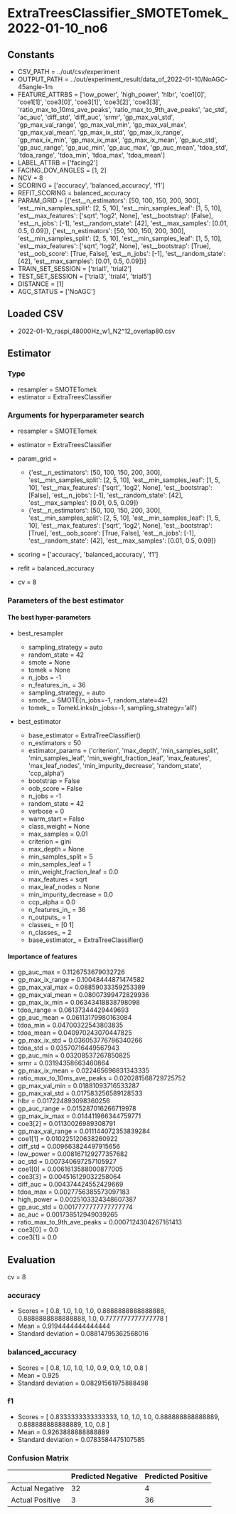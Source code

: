 # ExtraTreesClassifier_SMOTETomek_2022-01-10_no6
## Constants
- CSV_PATH = ../out/csv/experiment
- OUTPUT_PATH = ../out/experiment_result/data_of_2022-01-10/NoAGC-45angle-1m
- FEATURE_ATTRBS = ['low_power', 'high_power', 'hlbr', 'coe1[0]', 'coe1[1]', 'coe3[0]', 'coe3[1]', 'coe3[2]', 'coe3[3]', 'ratio_max_to_10ms_ave_peaks', 'ratio_max_to_9th_ave_peaks', 'ac_std', 'ac_auc', 'diff_std', 'diff_auc', 'srmr', 'gp_max_val_std', 'gp_max_val_range', 'gp_max_val_min', 'gp_max_val_max', 'gp_max_val_mean', 'gp_max_ix_std', 'gp_max_ix_range', 'gp_max_ix_min', 'gp_max_ix_max', 'gp_max_ix_mean', 'gp_auc_std', 'gp_auc_range', 'gp_auc_min', 'gp_auc_max', 'gp_auc_mean', 'tdoa_std', 'tdoa_range', 'tdoa_min', 'tdoa_max', 'tdoa_mean']
- LABEL_ATTRB = ['facing2']
- FACING_DOV_ANGLES = [1, 2]
- NCV = 8
- SCORING = ['accuracy', 'balanced_accuracy', 'f1']
- REFIT_SCORING = balanced_accuracy
- PARAM_GRID = [{'est__n_estimators': [50, 100, 150, 200, 300], 'est__min_samples_split': [2, 5, 10], 'est__min_samples_leaf': [1, 5, 10], 'est__max_features': ['sqrt', 'log2', None], 'est__bootstrap': [False], 'est__n_jobs': [-1], 'est__random_state': [42], 'est__max_samples': [0.01, 0.5, 0.09]}, {'est__n_estimators': [50, 100, 150, 200, 300], 'est__min_samples_split': [2, 5, 10], 'est__min_samples_leaf': [1, 5, 10], 'est__max_features': ['sqrt', 'log2', None], 'est__bootstrap': [True], 'est__oob_score': [True, False], 'est__n_jobs': [-1], 'est__random_state': [42], 'est__max_samples': [0.01, 0.5, 0.09]}]
- TRAIN_SET_SESSION = ['trial1', 'trial2']
- TEST_SET_SESSION = ['trial3', 'trial4', 'trial5']
- DISTANCE = [1]
- AGC_STATUS = ['NoAGC']

## Loaded CSV
- 2022-01-10_raspi_48000Hz_w1_N2^12_overlap80.csv

## Estimator
### Type
- resampler = SMOTETomek
- estimator = ExtraTreesClassifier

### Arguments for hyperparameter search
- resampler = SMOTETomek
- estimator = ExtraTreesClassifier
- param_grid = 
	- {'est__n_estimators': [50, 100, 150, 200, 300], 'est__min_samples_split': [2, 5, 10], 'est__min_samples_leaf': [1, 5, 10], 'est__max_features': ['sqrt', 'log2', None], 'est__bootstrap': [False], 'est__n_jobs': [-1], 'est__random_state': [42], 'est__max_samples': [0.01, 0.5, 0.09]}
	- {'est__n_estimators': [50, 100, 150, 200, 300], 'est__min_samples_split': [2, 5, 10], 'est__min_samples_leaf': [1, 5, 10], 'est__max_features': ['sqrt', 'log2', None], 'est__bootstrap': [True], 'est__oob_score': [True, False], 'est__n_jobs': [-1], 'est__random_state': [42], 'est__max_samples': [0.01, 0.5, 0.09]}

- scoring = ['accuracy', 'balanced_accuracy', 'f1']
- refit = balanced_accuracy
- cv = 8

### Parameters of the best estimator
#### The best hyper-parameters
- best_resampler
	- sampling_strategy = auto
	- random_state = 42
	- smote = None
	- tomek = None
	- n_jobs = -1
	- n_features_in_ = 36
	- sampling_strategy_ = auto
	- smote_ = SMOTE(n_jobs=-1, random_state=42)
	- tomek_ = TomekLinks(n_jobs=-1, sampling_strategy='all')

- best_estimator
	- base_estimator = ExtraTreeClassifier()
	- n_estimators = 50
	- estimator_params = ('criterion', 'max_depth', 'min_samples_split', 'min_samples_leaf', 'min_weight_fraction_leaf', 'max_features', 'max_leaf_nodes', 'min_impurity_decrease', 'random_state', 'ccp_alpha')
	- bootstrap = False
	- oob_score = False
	- n_jobs = -1
	- random_state = 42
	- verbose = 0
	- warm_start = False
	- class_weight = None
	- max_samples = 0.01
	- criterion = gini
	- max_depth = None
	- min_samples_split = 5
	- min_samples_leaf = 1
	- min_weight_fraction_leaf = 0.0
	- max_features = sqrt
	- max_leaf_nodes = None
	- min_impurity_decrease = 0.0
	- ccp_alpha = 0.0
	- n_features_in_ = 36
	- n_outputs_ = 1
	- classes_ = [0 1]
	- n_classes_ = 2
	- base_estimator_ = ExtraTreeClassifier()

#### Importance of features
- gp_auc_max = 0.1126753679032726
- gp_max_ix_range = 0.10048444871474582
- gp_max_val_max = 0.08859033359253389
- gp_max_val_mean = 0.08007399472829936
- gp_max_ix_min = 0.06343418838798098
- tdoa_range = 0.06137344429449693
- gp_auc_mean = 0.06113179980163084
- tdoa_min = 0.04700322543803835
- tdoa_mean = 0.040970243070447825
- gp_max_ix_std = 0.036053776786340266
- tdoa_std = 0.03570716449567943
- gp_auc_min = 0.03208537267850825
- srmr = 0.03194358663460864
- gp_max_ix_mean = 0.022465696831343335
- ratio_max_to_10ms_ave_peaks = 0.020281568729725752
- gp_max_val_min = 0.01881093716533287
- gp_max_val_std = 0.017583256589128533
- hlbr = 0.017224893098360256
- gp_auc_range = 0.015287016266719978
- gp_max_ix_max = 0.014411966344759771
- coe3[2] = 0.01130026989308791
- gp_max_val_range = 0.011144072353839284
- coe1[1] = 0.010225120638260922
- diff_std = 0.009663824497915656
- low_power = 0.008167129277357682
- ac_std = 0.007340697257105927
- coe1[0] = 0.0061613588000877005
- coe3[3] = 0.004516129032258064
- diff_auc = 0.004374424552429669
- tdoa_max = 0.0027756385573097183
- high_power = 0.0025103324348607387
- gp_auc_std = 0.0017777777777777774
- ac_auc = 0.001738512949039265
- ratio_max_to_9th_ave_peaks = 0.0007124304267161413
- coe3[0] = 0.0
- coe3[1] = 0.0

## Evaluation
cv = 8
### accuracy
- Scores = [ 0.8, 1.0, 1.0, 1.0, 0.8888888888888888, 0.8888888888888888, 1.0, 0.7777777777777778 ]
- Mean = 0.9194444444444444
- Standard deviation = 0.08814795362568016

### balanced_accuracy
- Scores = [ 0.8, 1.0, 1.0, 1.0, 0.9, 0.9, 1.0, 0.8 ]
- Mean = 0.925
- Standard deviation = 0.08291561975888498

### f1
- Scores = [ 0.8333333333333333, 1.0, 1.0, 1.0, 0.888888888888889, 0.888888888888889, 1.0, 0.8 ]
- Mean = 0.9263888888888889
- Standard deviation = 0.0783584475107585

### Confusion Matrix
|  | Predicted Negative | Predicted Positive |
| --- | --- | --- |
| Actual Negative | 32 | 4 |
| Actual Positive | 3 | 36 |

      